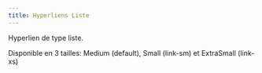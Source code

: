 ```yaml
---
title: Hyperliens Liste
---
```


Hyperlien de type liste.

Disponible en 3 tailles: Medium (default), Small (link-sm) et ExtraSmall (link-xs)
